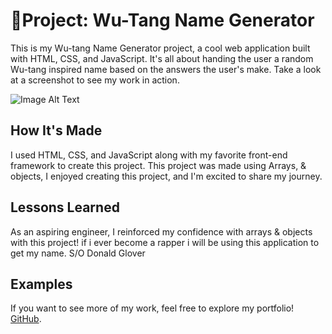 # 🎤Project: Wu-Tang Name Generator

This is my Wu-tang Name Generator project, a cool web application built with HTML, CSS, and JavaScript. It's all about handing the user a random Wu-tang inspired name based on the answers the user's make. Take a look at a screenshot to see my work in action.

![Image Alt Text](css/wuimgread.PNG) 

## How It's Made

I used HTML, CSS, and JavaScript along with my favorite front-end framework to create this project. This project was made using Arrays, & objects, I enjoyed creating this project, and I'm excited to share my journey.

## Lessons Learned

As an aspiring engineer, I reinforced my confidence with arrays & objects with this project! if i ever become a rapper i will be using this application to get my name. S/O Donald Glover

## Examples

If you want to see more of my work, feel free to explore my portfolio! [GitHub](https://github.com/Michaelariasdls).
